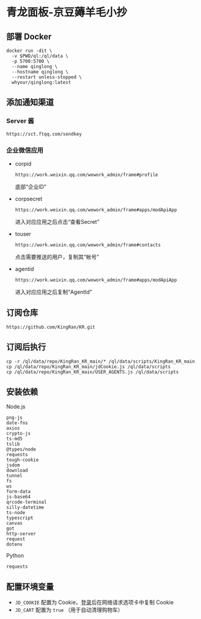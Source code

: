 # 青龙面板-京豆薅羊毛小抄

## 部署 Docker
```
docker run -dit \
  -v $PWD/ql:/ql/data \
  -p 5700:5700 \
  --name qinglong \
  --hostname qinglong \
  --restart unless-stopped \
  whyour/qinglong:latest
```

## 添加通知渠道
### Server 酱

  `https://sct.ftqq.com/sendkey`
### 企业微信应用
- corpid 

  `https://work.weixin.qq.com/wework_admin/frame#profile`

  底部“企业ID”

- corpsecret

  `https://work.weixin.qq.com/wework_admin/frame#apps/modApiApp`

  进入对应应用之后点击“查看Secret”

- touser

  `https://work.weixin.qq.com/wework_admin/frame#contacts`

  点击需要推送的用户，复制其“帐号”

- agentid

  `https://work.weixin.qq.com/wework_admin/frame#apps/modApiApp`

  进入对应应用之后复制“AgentId”

## 订阅仓库
`https://github.com/KingRan/KR.git`

## 订阅后执行
```
cp -r /ql/data/repo/KingRan_KR_main/* /ql/data/scripts/KingRan_KR_main
cp /ql/data/repo/KingRan_KR_main/jdCookie.js /ql/data/scripts
cp /ql/data/repo/KingRan_KR_main/USER_AGENTS.js /ql/data/scripts
```

## 安装依赖
Node.js
```
png-js
date-fns
axios
crypto-js
ts-md5
tslib
@types/node
requests
tough-cookie
jsdom
download
tunnel
fs
ws
form-data
js-base64
qrcode-terminal
silly-datetime
ts-node
typescript
canvas
got
http-server
request
dotenv
```
Python
```
requests
```

## 配置环境变量
- `JD_COOKIE` 配置为 Cookie，[登录](https://m.jd.com)后在网络请求选项卡中复制 Cookie
- `JD_CART` 配置为 `true` （用于自动清理购物车）